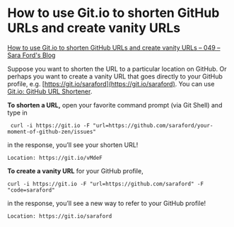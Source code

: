 # How to use Git.io to shorten GitHub URLs and create vanity URLs 

[How to use Git.io to shorten GitHub URLs and create vanity URLs – 049 – Sara Ford's Blog](https://saraford.net/2017/02/18/how-to-use-git-io-to-shorten-github-urls-and-create-vanity-urls-049/)

Suppose you want to shorten the URL to a particular location on GitHub. Or perhaps you want to create a vanity URL that goes directly to your GitHub profile, e.g. [https://git.io/saraford](https://git.io/saraford). You can use [Git.io: GitHub URL Shortener](https://github.com/blog/985-git-io-github-url-shortener).

**To shorten a URL,** open your favorite command prompt (via Git Shell) and type in

```shell
 curl -i https://git.io -F "url=https://github.com/saraford/your-moment-of-github-zen/issues"
```

in the response, you’ll see your shorten URL!

```shell
Location: https://git.io/vMdeF
```

**To create a vanity URL** for your GitHub profile,

```shell
curl -i https://git.io -F "url=https://github.com/saraford" -F "code=saraford"
```

in the response, you’ll see a new way to refer to your GitHub profile!

```shell
Location: https://git.io/saraford
```

